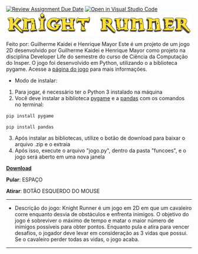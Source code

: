 [![Review Assignment Due Date](https://classroom.github.com/assets/deadline-readme-button-24ddc0f5d75046c5622901739e7c5dd533143b0c8e959d652212380cedb1ea36.svg)](https://classroom.github.com/a/F62_0SL3)
[![Open in Visual Studio Code](https://classroom.github.com/assets/open-in-vscode-718a45dd9cf7e7f842a935f5ebbe5719a5e09af4491e668f4dbf3b35d5cca122.svg)](https://classroom.github.com/online_ide?assignment_repo_id=10907967&assignment_repo_type=AssignmentRepo)
![Logo do jogo](jogo/assets/imagens/logo.png)

Feito por: Guilherme Kaidei e Henrique Mayor
Este é um projeto de um jogo 2D desenvolvido por Guilherme Kaidei e Henrique Mayor como projeto na disciplina Developer Life do semestre do curso de Ciência da Computação do Insper. O jogo foi desenvolvido em Python, utilizando o a biblioteca pygame.
Acesse a [página do jogo](https://insper-classroom.github.io/devlife-23-1-projeto-pygame-henrique-e-guilherme/) para mais informações.

- Modo de instalar:
1. Para jogar, é necessário ter o Python 3 instalado na máquina
2. Você deve instalar a biblioteca [pygame](https://www.pygame.org/news) e a [pandas](https://pandas.pydata.org/) com os comandos no terminal: 
```
pip install pygame
```
```
pip install pandas
```
3. Após instalar as bibliotecas, utilize o botão de download para baixar o arquivo .zip e o extraia
4. Após isso, execute o arquivo "jogo.py", dentro da pasta "funcoes", e o jogo será aberto em uma nova janela


**[Download](https://insper-classroom.github.io/devlife-23-1-projeto-pygame-henrique-e-guilherme/Knight%20Runner.zip)**


**Pular**: ESPAÇO

**Atirar**: BOTÃO ESQUERDO DO MOUSE
_________________

- Descrição do jogo:
Knight Runner é um jogo em 2D em que um cavaleiro corre enquanto desvia de obstáculos
e enfrenta inimigos. O objetivo do jogo é sobreviver o máximo de tempo e matar o maior número 
de inimigos possíveis para obter pontos. Enquanto pula e atira para vencer desafios, o jogador
deve levar em consideração as 3 vidas que possui. Se o cavaleiro perder todas as vidas, o jogo acaba.
__________________

